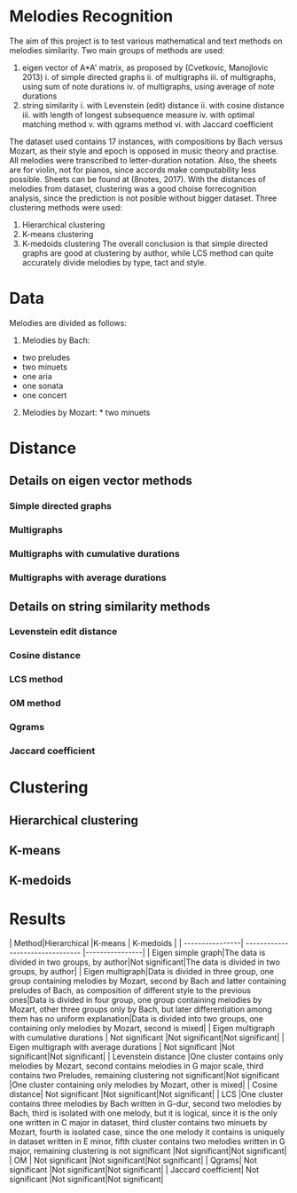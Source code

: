 # Melodies Recognition

The aim of this project is to test various mathematical and text methods on melodies similarity. 
Two main groups of methods are used:
1. eigen vector of A*A' matrix, as proposed by (Cvetkovic, Manojlovic 2013)
  i. of simple directed graphs
  ii. of multigraphs
  iii. of multigraphs, using sum of note durations
  iv. of multigraphs, using average of note durations
2. string similarity
  i. with Levenstein (edit) distance
  ii. with cosine distance
  iii. with length of longest subsequence measure
  iv. with optimal matching method
  v. with qgrams method
  vi. with Jaccard coefficient
  
 The dataset used contains 17 instances, with compositions by Bach versus Mozart, as their style and epoch is opposed in music theory and practise. 
 All melodies were transcribed to letter-duration notation. Also, the sheets are for violin, not for pianos, since accords make 
  computability less possible. Sheets can be found at (8notes, 2017). 
With the distances of melodies from dataset, clustering was a good choise forrecognition analysis, since the prediction is not posible without bigger dataset.
Three clustering methods were used:
  1. Hierarchical clustering
  2. K-means clustering
  3. K-medoids clustering
The overall conclusion is that simple directed graphs are good at clustering by author, while LCS method can quite accurately divide melodies by type, tact and style.

# Data
Melodies are divided as follows:
  1. Melodies by Bach:
   * two preludes
   * two minuets
   * one aria
   * one sonata
   * one concert
  2. Melodies by Mozart:
    * two minuets
# Distance
## Details on eigen vector methods
### Simple directed graphs
### Multigraphs
### Multigraphs with cumulative durations
### Multigraphs with average durations
## Details on string similarity methods
### Levenstein edit distance
### Cosine distance
### LCS method
### OM method
### Qgrams
### Jaccard coefficient

# Clustering
## Hierarchical clustering
## K-means
## K-medoids

# Results

| Method|Hierarchical   |K-means       | K-medoids   |
| ----------------| -------------------------------- |----------------|
| Eigen simple graph|The data is divided in two groups, by author|Not significant|The data is divided in two groups, by author|
| Eigen multigraph|Data is divided in three group, one group containing melodies by Mozart, second by Bach and latter containing preludes of Bach, as composition of different style to the previous ones|Data is divided in four group, one group containing melodies by Mozart, other three groups only by Bach, but later differentiation among them has no uniform explanation|Data is divided into two groups, one containing only melodies by Mozart, second is mixed|
| Eigen multigraph with cumulative durations | Not significant |Not significant|Not significant|
| Eigen multigraph with average durations | Not significant |Not significant|Not significant|
| Levenstein distance |One cluster contains only melodies by Mozart, second contains melodies in G major scale, third contains two Preludes, remaining clustering not significant|Not significant |One cluster containing only melodies by Mozart, other is mixed|
| Cosine distance| Not significant |Not significant|Not significant|
| LCS  |One cluster contains three melodies by Bach written in G-dur, second two melodies by Bach, third is isolated with one melody, but it is logical, since it is the only one written in C major in dataset, third cluster contains two minuets by Mozart, fourth is isolated case, since the one melody it contains is uniquely in dataset written in E minor, fifth cluster contains two melodies written in G major, remaining clustering is not significant |Not significant|Not significant|
| OM | Not significant |Not significant|Not significant|
| Qgrams| Not significant |Not significant|Not significant|
| Jaccard coefficient| Not significant |Not significant|Not significant|
